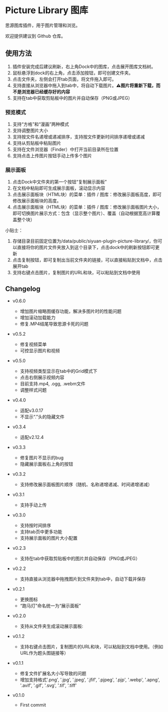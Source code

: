 # Picture Library 图库

思源图库插件，用于图片管理和浏览。

欢迎提供建议到 Github 仓库。

## 使用方法

1. 插件安装完成后建议刷新，右上角Dock中的图库，点击展开图库文档树。
2. 鼠标悬浮到dock的右上角，点击添加按钮，即可创建文件夹。
3. 点击文件夹，左侧会打开tab页面，将文件拖入即可。
4. 支持直接从浏览器中拖入到tab中，将自动下载图片。**⚠️图片将重新下载，而不是浏览器已经缓存好的内容**
5. 支持在tab中获取剪贴板中的图片并自动保存（PNG或JPEG）

### 预览模式
1. 支持“方格”和“漫画”两种模式
2. 支持调整图片大小
3. 支持按文件名递增或递减排序，支持按文件更新时间排序递增或递减
4. 支持从剪贴板中粘贴图片
5. 支持在文件浏览器（Finder）中打开当前目录所在位置
6. 支持点击上传图片按钮手动上传多个图片

### 展示面板
1. 点击Dock中文件夹的第一个按钮“复制展示面板”
2. 在文档中粘贴即可生成展示面板，滚动显示内容
3. 点击展示面板块（HTML块）的菜单：插件 / 图库：修改展示面板高度，即可修改展示面板块的高度。
4. 点击展示面板块（HTML块）的菜单：插件 / 图库：修改展示面板图片大小，即可切换图片展示方式：包含（显示整个图片）、覆盖（自动根据宽高计算覆盖整个块）

小贴士：
1. 存储目录目前固定位置为/data/public/siyuan-plugin-picture-library/，你可以直接将你的图片文件夹放入到这个目录下，点击dock中的刷新按钮即可更新
2. 点击复制按钮，即可复制出当前文件夹的链接，可以直接粘贴到文档中，点击展开tab
3. 支持右键点击图片，复制图片的URL和块，可以粘贴到文档中使用

## Changelog
+ v0.6.0
  - 增加图片缩略图缓存功能，解决多图片时的性能问题
  - 增加滚动加载能力
  - 修复.MP4结尾导致思源卡死的问题

+ v0.5.2
  - 修复视频菜单
  - 可控显示图片和视频

+ v0.5.0
  - 支持视频类型显示在tab中的Grid模式下
  - 点击右侧展示视频内容
  - 目前支持.mp4, .ogg, .webm文件
  - 调整样式问题

+ v0.4.0
  - 适配v3.0.17
  - 不显示“.”头的隐藏文件

+ v0.3.4
  - 适配v2.12.4

+ v0.3.3
  - 修复图片不显示的bug
  - 隐藏展示面板右上角的按钮

+ v0.3.2
  - 支持修改展示面板图片顺序（随机、名称递增递减、时间递增递减）

+ v0.3.1
  - 支持手动上传

+ v0.3.0
  - 支持按时间排序
  - 支持tab页中更多功能
  - 支持展示面板的图片大小配置

+ v0.2.3
  - 支持在tab中获取剪贴板中的图片并自动保存（PNG或JPEG）

+ v0.2.2
  - 支持直接从浏览器中拖拽图片到文件夹到tab中，自动下载并保存

+ v0.2.1
  - 更换图标
  - “跑马灯”命名统一为“展示面板”

+ v0.2.0
  - 支持从文件夹生成滚动展示面板: 

+ v0.1.2
  - 支持右键点击图片，复制图片的URL和块，可以粘贴到文档中使用。（例如URL作为题头图链接等）

+ v0.1.1
  - 修复文件扩展名大小写导致的问题
  - 增加支持格式'.png', '.jpg', '.jpeg', '.jfif', '.pjpeg', '.pjp', '.webp', '.apng', '.avif', '.gif', '.svg', '.tif', '.tiff'

+ v0.1.0
  - First commit